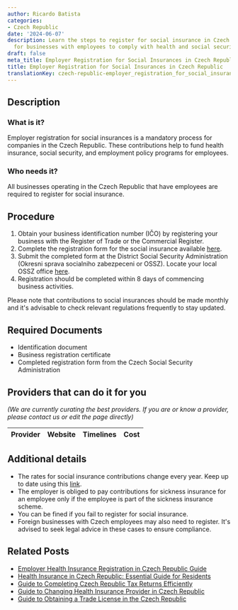 ```yaml
---
author: Ricardo Batista
categories:
- Czech Republic
date: '2024-06-07'
description: Learn the steps to register for social insurance in Czech Republic. Essential
  for businesses with employees to comply with health and social security laws.
draft: false
meta_title: Employer Registration for Social Insurances in Czech Republic
title: Employer Registration for Social Insurances in Czech Republic
translationKey: czech-republic-employer_registration_for_social_insurance
---
```


## Description
### What is it?
Employer registration for social insurances is a mandatory process for companies in the Czech Republic. These contributions help to fund health insurance, social security, and employment policy programs for employees.
### Who needs it?
All businesses operating in the Czech Republic that have employees are required to register for social insurance.

## Procedure
1. Obtain your business identification number (IČO) by registering your business with the Register of Trade or the Commercial Register.
2. Complete the registration form for the social insurance available [here](https://www.cssz.cz/en/forms.htm).
3. Submit the completed form at the District Social Security Administration (Okresni sprava socialniho zabezpeceni or OSSZ). Locate your local OSSZ office [here](https://www.cssz.cz/en/about-cssa/territorial-departments).
4. Registration should be completed within 8 days of commencing business activities.

Please note that contributions to social insurances should be made monthly and it's advisable to check relevant regulations frequently to stay updated.

## Required Documents
- Identification document
- Business registration certificate
- Completed registration form from the Czech Social Security Administration

## Providers that can do it for you

_(We are currently curating the best providers. If you are or know a provider, please contact us or edit the page directly)_

| Provider        |     Website     |     Timelines    |       Cost      |
| :-------------: | :-------------: |  :-------------: | :-------------: |

## Additional details
- The rates for social insurance contributions change every year. Keep up to date using this [link](https://www.cssz.cz/en/social-insurance/mandatory-and-voluntary-insurance/contributions).
- The employer is obliged to pay contributions for sickness insurance for an employee only if the employee is part of the sickness insurance scheme.
- You can be fined if you fail to register for social insurance.
- Foreign businesses with Czech employees may also need to register. It's advised to seek legal advice in these cases to ensure compliance.
## Related Posts

- [Employer Health Insurance Registration in Czech Republic Guide](https://tramitit.com/guides/czech-republic/employer_registration_for_health_insurance/)
- [Health Insurance in Czech Republic: Essential Guide for Residents](https://tramitit.com/guides/czech-republic/registration_with_a_health_insurance_company/)
- [Guide to Completing Czech Republic Tax Returns Efficiently](https://tramitit.com/guides/czech-republic/submitting_a_tax_return/)
- [Guide to Changing Health Insurance Provider in Czech Republic](https://tramitit.com/guides/czech-republic/change_of_health_insurance_company/)
- [Guide to Obtaining a Trade License in the Czech Republic](https://tramitit.com/guides/czech-republic/registration_of_a_trade_license/)